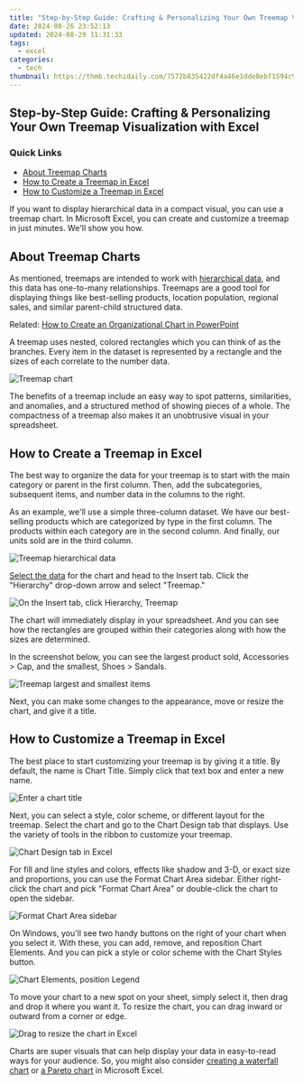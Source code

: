```yaml
---
title: "Step-by-Step Guide: Crafting & Personalizing Your Own Treemap Visualization with Excel"
date: 2024-08-26 23:52:13
updated: 2024-08-29 11:31:33
tags:
  - excel
categories:
  - tech
thumbnail: https://thmb.techidaily.com/7572b835422df4a46e1dde0ebf1594c94500d035cdbdf693fb3fdb8a7d6301cc.jpg
---
```


## Step-by-Step Guide: Crafting & Personalizing Your Own Treemap Visualization with Excel

### Quick Links

* [About Treemap Charts](https://windows11.techidaily.com/resolving-offline-errors-for-windows-11s-printer-port/)
* [How to Create a Treemap in Excel](https://fox-boxes.techidaily.com/2024-approved-understanding-av1-a-first-step-for-beginners/)
* [How to Customize a Treemap in Excel](https://facebook-record-videos.techidaily.com/updated-innovators-roundtable-for-youtube/)

 If you want to display hierarchical data in a compact visual, you can use a treemap chart. In Microsoft Excel, you can create and customize a treemap in just minutes. We'll show you how.

##  About Treemap Charts

 As mentioned, treemaps are intended to work with [hierarchical data](https://facebook-clips.techidaily.com/amp-up-the-sound-beat-downloads-on-fb-for-2024/), and this data has one-to-many relationships. Treemaps are a good tool for displaying things like best-selling products, location population, regional sales, and similar parent-child structured data.

Related: [How to Create an Organizational Chart in PowerPoint](https://facebook-clips.techidaily.com/amp-up-the-sound-beat-downloads-on-fb-for-2024/) 

 A treemap uses nested, colored rectangles which you can think of as the branches. Every item in the dataset is represented by a rectangle and the sizes of each correlate to the number data.

![Treemap chart](https://static1.howtogeekimages.com/wordpress/wp-content/uploads/2021/08/EastWestStates-ExcelTreemap.png) 

 The benefits of a treemap include an easy way to spot patterns, similarities, and anomalies, and a structured method of showing pieces of a whole. The compactness of a treemap also makes it an unobtrusive visual in your spreadsheet.

##  How to Create a Treemap in Excel

 The best way to organize the data for your treemap is to start with the main category or parent in the first column. Then, add the subcategories, subsequent items, and number data in the columns to the right.

 As an example, we'll use a simple three-column dataset. We have our best-selling products which are categorized by type in the first column. The products within each category are in the second column. And finally, our units sold are in the third column.

![Treemap hierarchical data](https://static1.howtogeekimages.com/wordpress/wp-content/uploads/2021/08/TreemapData-ExcelTreemap.png) 

[Select the data](https://buynow-tips.techidaily.com/exploring-a-ravaged-world-on-motorcycle-in-days-gone-our-comprehhavis-review/) for the chart and head to the Insert tab. Click the "Hierarchy" drop-down arrow and select "Treemap."

![On the Insert tab, click Hierarchy, Treemap](https://static1.howtogeekimages.com/wordpress/wp-content/uploads/2021/08/InsertHierarchyTreemap-ExcelTreemap.png) 

 The chart will immediately display in your spreadsheet. And you can see how the rectangles are grouped within their categories along with how the sizes are determined.

 In the screenshot below, you can see the largest product sold, Accessories > Cap, and the smallest, Shoes > Sandals.

![Treemap largest and smallest items](https://static1.howtogeekimages.com/wordpress/wp-content/uploads/2021/08/TreemapWithData-ExcelTreemap.png) 

 Next, you can make some changes to the appearance, move or resize the chart, and give it a title.

##  How to Customize a Treemap in Excel

 The best place to start customizing your treemap is by giving it a title. By default, the name is Chart Title. Simply click that text box and enter a new name.

![Enter a chart title](https://static1.howtogeekimages.com/wordpress/wp-content/uploads/2021/08/ChartTitle-ExcelTreemap.png) 

 Next, you can select a style, color scheme, or different layout for the treemap. Select the chart and go to the Chart Design tab that displays. Use the variety of tools in the ribbon to customize your treemap.

![Chart Design tab in Excel](https://static1.howtogeekimages.com/wordpress/wp-content/uploads/2021/08/ChartDesignTab-ExcelTreemap.png) 

 For fill and line styles and colors, effects like shadow and 3-D, or exact size and proportions, you can use the Format Chart Area sidebar. Either right-click the chart and pick "Format Chart Area" or double-click the chart to open the sidebar.

![Format Chart Area sidebar](https://static1.howtogeekimages.com/wordpress/wp-content/uploads/2021/08/FormatChartArea-ExcelTreemap.png) 

 On Windows, you'll see two handy buttons on the right of your chart when you select it. With these, you can add, remove, and reposition Chart Elements. And you can pick a style or color scheme with the Chart Styles button.

![Chart Elements, position Legend](https://static1.howtogeekimages.com/wordpress/wp-content/uploads/2021/08/ChartElementsLegend-ExcelTreemap.png) 

 To move your chart to a new spot on your sheet, simply select it, then drag and drop it where you want it. To resize the chart, you can drag inward or outward from a corner or edge.

![Drag to resize the chart in Excel](https://static1.howtogeekimages.com/wordpress/wp-content/uploads/2021/08/ResizeChart-ExcelTreemap.png) 

 Charts are super visuals that can help display your data in easy-to-read ways for your audience. So, you might also consider [creating a waterfall chart](https://youtube-docs.techidaily.com/approved-strategies-for-effective-youtube-playlist-distribution/) or [a Pareto chart](https://snapchat-videos.techidaily.com/new-in-2024-capturing-snapshots-transferring-from-snapchat-to-device-storage/) in Microsoft Excel.

<ins class="adsbygoogle"
     style="display:block"
     data-ad-format="autorelaxed"
     data-ad-client="ca-pub-7571918770474297"
     data-ad-slot="1223367746"></ins>



<ins class="adsbygoogle"
     style="display:block"
     data-ad-client="ca-pub-7571918770474297"
     data-ad-slot="8358498916"
     data-ad-format="auto"
     data-full-width-responsive="true"></ins>
